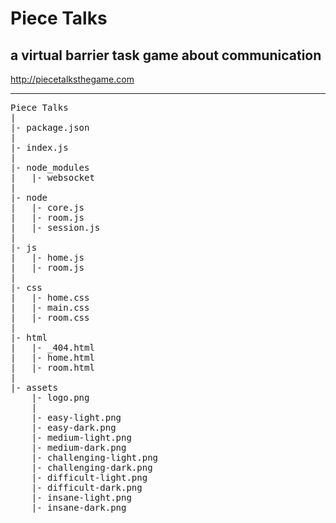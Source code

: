 # Piece Talks
## a virtual barrier task game about communication

http://piecetalksthegame.com

---
<pre>
Piece Talks
|
|- package.json
|
|- index.js
|
|- node_modules
|   |- websocket
|
|- node
|   |- core.js
|   |- room.js
|   |- session.js
|
|- js
|   |- home.js
|   |- room.js
|
|- css
|   |- home.css
|   |- main.css
|   |- room.css
|
|- html
|   |- _404.html
|   |- home.html
|   |- room.html
|
|- assets
	|- logo.png
	|
	|- easy-light.png
	|- easy-dark.png
	|- medium-light.png
	|- medium-dark.png
	|- challenging-light.png
	|- challenging-dark.png
	|- difficult-light.png
	|- difficult-dark.png
	|- insane-light.png
	|- insane-dark.png
</pre>

